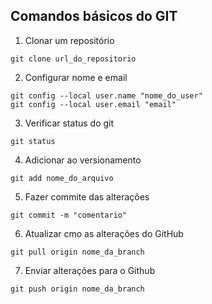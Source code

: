 ## Comandos básicos do GIT 

1. Clonar um repositório

```shell
git clone url_do_repositorio
```

2. Configurar nome e email

```shell
git config --local user.name "nome_do_user"
git config --local user.email "email"
```

3.  Verificar status do git

```shell
git status
```

4. Adicionar ao versionamento

```shell
git add nome_do_arquivo
```

5. Fazer commite das alterações

```shell
git commit -m "comentario"
```

6. Atualizar cmo as alterações do GitHub 

```shell
git pull origin nome_da_branch
```

7. Enviar alterações para o Github

```shell
git push origin nome_da_branch
```
